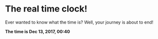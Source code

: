 # The real time clock!

Ever wanted to know what the time is? Well, your journey is about to end!

**The time is Dec 13, 2017, 00:40**